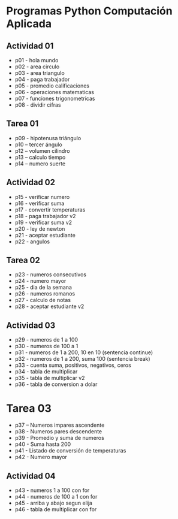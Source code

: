 # Programas Python Computación Aplicada

## Actividad 01

- p01 - hola mundo
- p02 - area circulo
- p03 - area triangulo
- p04 - paga trabajador
- p05 - promedio calificaciones
- p06 - operaciones matematicas
- p07 - funciones trigonometricas
- p08 - dividir cifras

## Tarea 01

- p09 - hipotenusa triángulo
- p10 – tercer ángulo
- p12 – volumen cilindro 
- p13 – calculo tiempo
- p14 – numero suerte

## Actividad 02

- p15 - verificar numero
- p16 - verificar suma
- p17 - convertir temperaturas
- p18 - paga trabajador v2
- p19 - verificar suma v2
- p20 - ley de newton
- p21 - aceptar estudiante
- p22 - angulos

## Tarea 02

- p23 - numeros consecutivos
- p24 - numero mayor
- p25 - dia de la semana
- p26 - numeros romanos
- p27 - calculo de notas
- p28 - aceptar estudiante v2

## Actividad 03

- p29 - numeros de 1 a 100
- p30 - numeros de 100 a 1
- p31 - numeros de 1 a 200, 10 en 10 (sentencia continue)
- p32 - numeros de 1 a 200, suma 100 (sentencia break)
- p33 - cuenta suma, positivos, negativos, ceros
- p34 - tabla de multiplicar
- p35 - tabla de multiplicar v2
- p36 - tabla de conversion a dolar

# Tarea 03

- p37 – Numeros impares ascendente
- p38 - Numeros pares descendente 
- p39 - Promedio y suma de numeros
- p40 - Suma hasta 200
- p41 - Listado de conversión de temperaturas
- p42 - Numero mayor

## Actividad 04
- p43 - numeros 1 a 100 con for
- p44 - numeros de 100 a 1 con for
- p45 - arriba y abajo segun elija
- p46 - tabla de multiplicar con for